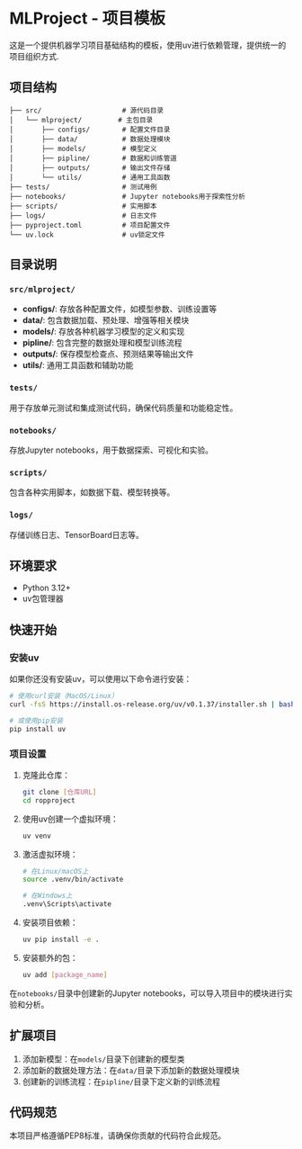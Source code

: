 # MLProject - 项目模板

这是一个提供机器学习项目基础结构的模板，使用uv进行依赖管理，提供统一的项目组织方式.

## 项目结构

```
├── src/                    # 源代码目录
│   └── mlproject/         # 主包目录
│       ├── configs/        # 配置文件目录
│       ├── data/           # 数据处理模块
│       ├── models/         # 模型定义
│       ├── pipline/        # 数据和训练管道
│       ├── outputs/        # 输出文件存储
│       └── utils/          # 通用工具函数
├── tests/                  # 测试用例
├── notebooks/              # Jupyter notebooks用于探索性分析
├── scripts/                # 实用脚本
├── logs/                   # 日志文件
├── pyproject.toml          # 项目配置文件
└── uv.lock                 # uv锁定文件
```

## 目录说明

### `src/mlproject/`
- **configs/**: 存放各种配置文件，如模型参数、训练设置等
- **data/**: 包含数据加载、预处理、增强等相关模块
- **models/**: 存放各种机器学习模型的定义和实现
- **pipline/**: 包含完整的数据处理和模型训练流程
- **outputs/**: 保存模型检查点、预测结果等输出文件
- **utils/**: 通用工具函数和辅助功能

### `tests/`
用于存放单元测试和集成测试代码，确保代码质量和功能稳定性。

### `notebooks/`
存放Jupyter notebooks，用于数据探索、可视化和实验。

### `scripts/`
包含各种实用脚本，如数据下载、模型转换等。

### `logs/`
存储训练日志、TensorBoard日志等。

## 环境要求

- Python 3.12+
- uv包管理器

## 快速开始

### 安装uv

如果你还没有安装uv，可以使用以下命令进行安装：

```bash
# 使用curl安装（MacOS/Linux）
curl -fsS https://install.os-release.org/uv/v0.1.37/installer.sh | bash

# 或使用pip安装
pip install uv
```

### 项目设置

1. 克隆此仓库：
   ```bash
   git clone [仓库URL]
   cd ropproject
   ```

2. 使用uv创建一个虚拟环境：
   ```bash
   uv venv
   ```

3. 激活虚拟环境：
   ```bash
   # 在Linux/macOS上
   source .venv/bin/activate
   
   # 在Windows上
   .venv\Scripts\activate
   ```

4. 安装项目依赖：
   ```bash
   uv pip install -e .
   ```

4. 安装额外的包：
   ```bash
   uv add [package_name]
   ```

在`notebooks/`目录中创建新的Jupyter notebooks，可以导入项目中的模块进行实验和分析。

## 扩展项目

1. 添加新模型：在`models/`目录下创建新的模型类
2. 添加新的数据处理方法：在`data/`目录下添加新的数据处理模块
3. 创建新的训练流程：在`pipline/`目录下定义新的训练流程

## 代码规范

本项目严格遵循PEP8标准，请确保你贡献的代码符合此规范。

    





